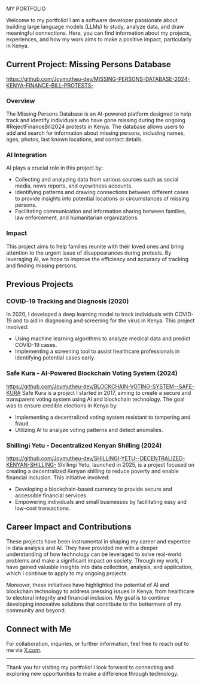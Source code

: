 MY PORTFOLIO

Welcome to my portfolio! I am a software developer passionate about building large language models (LLMs) to study, analyze data, and draw meaningful connections. Here, you can find information about my projects, experiences, and how my work aims to make a positive impact, particularly in Kenya.

## Current Project: Missing Persons Database
https://github.com/Joymutheu-dev/MISSING-PERSONS-DATABASE-2024-KENYA-FINANCE-BILL-PROTESTS-

### Overview
The Missing Persons Database is an AI-powered platform designed to help track and identify individuals who have gone missing during the ongoing #RejectFinanceBill2024 protests in Kenya. The database allows users to add and search for information about missing persons, including names, ages, photos, last known locations, and contact details.

### AI Integration
AI plays a crucial role in this project by:
- Collecting and analyzing data from various sources such as social media, news reports, and eyewitness accounts.
- Identifying patterns and drawing connections between different cases to provide insights into potential locations or circumstances of missing persons.
- Facilitating communication and information sharing between families, law enforcement, and humanitarian organizations.

### Impact
This project aims to help families reunite with their loved ones and bring attention to the urgent issue of disappearances during protests. By leveraging AI, we hope to improve the efficiency and accuracy of tracking and finding missing persons.

## Previous Projects

### COVID-19 Tracking and Diagnosis (2020)
In 2020, I developed a deep learning model to track individuals with COVID-19 and to aid in diagnosing and screening for the virus in Kenya. This project involved:
- Using machine learning algorithms to analyze medical data and predict COVID-19 cases.
- Implementing a screening tool to assist healthcare professionals in identifying potential cases early.

### Safe Kura - AI-Powered Blockchain Voting System (2024)
https://github.com/Joymutheu-dev/BLOCKCHAIN-VOTING-SYSTEM--SAFE-KURA
Safe Kura is a project I started in 2017, aiming to create a secure and transparent voting system using AI and blockchain technology. The goal was to ensure credible elections in Kenya by:
- Implementing a decentralized voting system resistant to tampering and fraud.
- Utilizing AI to analyze voting patterns and detect anomalies.

### Shillingi Yetu - Decentralized Kenyan Shilling (2024)
https://github.com/Joymutheu-dev/SHILLINGI-YETU--DECENTRALIZED-KENYAN-SHILLING-
Shillingi Yetu, launched in 2025, is a project focused on creating a decentralized Kenyan shilling to reduce poverty and enable financial inclusion. This initiative involved:
- Developing a blockchain-based currency to provide secure and accessible financial services.
- Empowering individuals and small businesses by facilitating easy and low-cost transactions.

## Career Impact and Contributions

These projects have been instrumental in shaping my career and expertise in data analysis and AI. They have provided me with a deeper understanding of how technology can be leveraged to solve real-world problems and make a significant impact on society. Through my work, I have gained valuable insights into data collection, analysis, and application, which I continue to apply to my ongoing projects.

Moreover, these initiatives have highlighted the potential of AI and blockchain technology to address pressing issues in Kenya, from healthcare to electoral integrity and financial inclusion. My goal is to continue developing innovative solutions that contribute to the betterment of my community and beyond.

## Connect with Me

For collaboration, inquiries, or further information, feel free to reach out to me via [X.com](https://x.com/jojomutheu).

---

Thank you for visiting my portfolio! I look forward to connecting and exploring new opportunities to make a difference through technology. 
